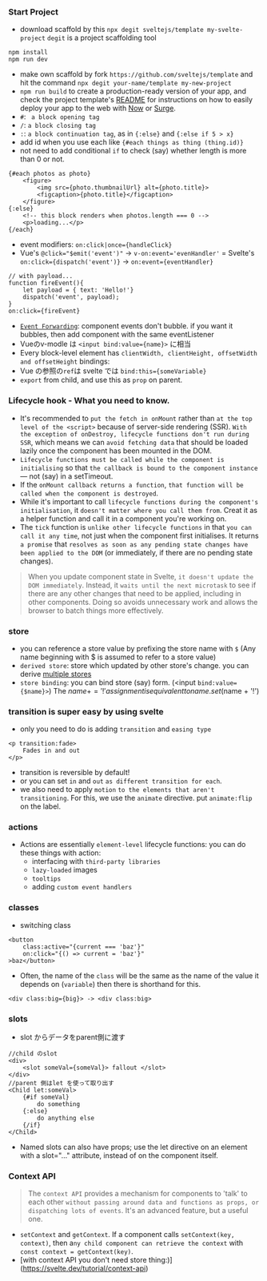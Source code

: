 ### Start Project
- download scaffold by this `npx degit sveltejs/template my-svelte-project` `degit` is a project scaffolding tool
```
npm install
npm run dev
```
- make own scaffold by fork `https://github.com/sveltejs/template` and hit the command `npx degit your-name/template my-new-project`
- `npm run build` to create a production-ready version of your app, and check the project template's [README](https://github.com/sveltejs/template/blob/master/README.md) for instructions on how to easily deploy your app to the web with [Now](https://zeit.co/now) or [Surge](http://surge.sh/).
- `#`: ` a block opening tag`
- `/`: `a block closing tag` 
- `:`: `a block continuation tag`, as in `{:else}` and `{:else if 5 > x}`
- add id when you use each like `{#each things as thing (thing.id)}`
- not need to add conditional `if` to check (say) whether length is more than 0 or not.
```svelte
{#each photos as photo}
    <figure>
        <img src={photo.thumbnailUrl} alt={photo.title}>
        <figcaption>{photo.title}</figcaption>
    </figure>
{:else}
    <!-- this block renders when photos.length === 0 -->
    <p>loading...</p>
{/each}
```
- event modifiers: `on:click|once={handleClick}`
- Vue's `@click="$emit('event')"` -> `v-on:event='evenHandler'` = Svelte's `on:click={dispatch('event')}` -> `on:event={eventHandler}`
```svelte
// with payload...
function fireEvent(){
    let payload = { text: 'Hello!'}
    dispatch('event', payload);
}
on:click={fireEvent} 
```
- [`Event Forwarding`](https://svelte.dev/tutorial/event-forwarding): component events don't bubble. if you want it bubbles, then add component with the same eventListener
- Vueのv-modle は `<input bind:value={name}>` に相当
- Every block-level element has `clientWidth, clientHeight, offsetWidth and offsetHeight` bindings:
- Vue の参照の`ref`は svelte では `bind:this={someVariable}`
- `export` from child, and use this as `prop` on parent.
### Lifecycle hook - What you need to know.
- It's recommended to `put the fetch in onMount` rather than `at the top level of the <script>` because of server-side rendering (SSR). `With the exception of onDestroy, lifecycle functions don't run during SSR`, which means we can `avoid fetching data` that should be loaded lazily once the component has been mounted in the DOM.
- `Lifecycle functions must be called while the component is initialising` so that `the callback is bound to the component instance` — not (say) in a setTimeout.
- If the `onMount callback returns a function`, `that function will be called when the component is destroyed`.
- While it's important to call `lifecycle functions during the component's initialisation`, it `doesn't matter where you call them from`. Creat it as a helper function and call it in a component you're working on.
- The `tick` function is `unlike other lifecycle functions` in that `you can call it any time`, not just when the component first initialises. It returns `a promise` that `resolves as soon as any pending state changes have been applied to the DOM` (or immediately, if there are no pending state changes).
> When you update component state in Svelte, `it doesn't update the DOM immediately`. Instead, it `waits until the next microtask` to see if there are any other changes that need to be applied, including in other components. Doing so avoids unnecessary work and allows the browser to batch things more effectively.
### store
- you can reference a store value by prefixing the store name with `$` (Any name beginning with $ is assumed to refer to a store value)
- `derived store`: store which updated by other store's change. you can derive [multiple stores](https://svelte.dev/docs#derived)
- `store binding`: you can bind store (say) form. (<input `bind:value={$name}>`) The $name += '!' assignment is equivalent to name.set($name + '!')
### transition is super easy by using svelte
- only you need to do is adding `transition` and `easing type`
```svelte
<p transition:fade>
	Fades in and out
</p>
```
- transition is reversible by default!
- or you can set `in` and `out` `as different transition for each`.
- we also need to apply `motion` `to the elements that aren't transitioning`. For this, we use the `animate` directive. put `animate:flip` on the label.
### actions
- Actions are essentially `element-level` lifecycle functions: you can do these things with action:
    - interfacing with `third-party libraries`
    - `lazy-loaded` images
    - `tooltips`
    - adding `custom event handlers`
### classes 
- switching class 
```svelte
<button
	class:active="{current === 'baz'}"
	on:click="{() => current = 'baz'}"
>baz</button>
```
- Often, the name of the `class` will be the same as the name of the value it depends on (`variable`) then there is shorthand for this.
```svelte
<div class:big={big}> -> <div class:big>
```
### slots
- slot からデータをparent側に渡す
```svelte
//child のslot
<div>
    <slot someVal={someVal}> fallout </slot>
</div>
//parent 側はlet を使って取り出す
<Child let:someVal>
    {#if someVal}
        do something
    {:else}
        do anything else
    {/if}   
</Child>
```
- Named slots can also have props; use the let directive on an element with a slot="..." attribute, instead of on the component itself.
### Context API
> The `context API` provides a mechanism for components to 'talk' to each other `without passing around data and functions as props, or dispatching lots of events`. It's an advanced feature, but a useful one.
- `setContext` and `getContext`. If a component calls `setContext(key, context)`, then a`ny child component can retrieve the context` with `const context = getContext(key)`.
- [with context API you don't need store thing:)] (https://svelte.dev/tutorial/context-api)
